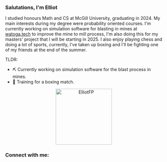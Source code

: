<link rel="stylesheet" type='text/css' href="https://cdn.jsdelivr.net/gh/devicons/devicon@latest/devicon.min.css" />

### Salutations, I'm Elliot

I studied honours Math and CS at McGill University, graduating in 2024. My main interests during my degree were probability oriented courses. I'm currently working on simulation software for blasting in mines at [watoga.tech](https://watoga.tech) to improve the mine to mill process, I'm also doing this for my masters' project that I will be starting in 2025. I also enjoy playing chess and doing a lot of sports, currently, I've taken up boxing and I'll be fighting one of my friends at the end of the summer.

TLDR:
- ⛏️ Currently working on simulation software for the blast process in mines.
- 🥊 Training for a boxing match.


<p align="center">
  <a href="https://github.com/ElliotFP">
    <img height="180em" src="https://github-readme-streak-stats.herokuapp.com/?user=ElliotFP&&theme=duskfox&hide_border=true" alt="ElliotFP" />
  </a>
</p>

<h3 align="left">Connect with me:</h3>
<p align="left">
<a href="https://twitter.com/elliot_fp" target="blank"><i align="center" class="devicon-twitter-original" alt="ElliotFP" height="40" width="60" ></i>
</a>
</a>
</p>